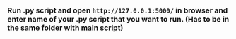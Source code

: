 ### Run .py script and open `http://127.0.0.1:5000/` in browser and enter name of your .py script that you want to run. (Has to be in the same folder with main script)
